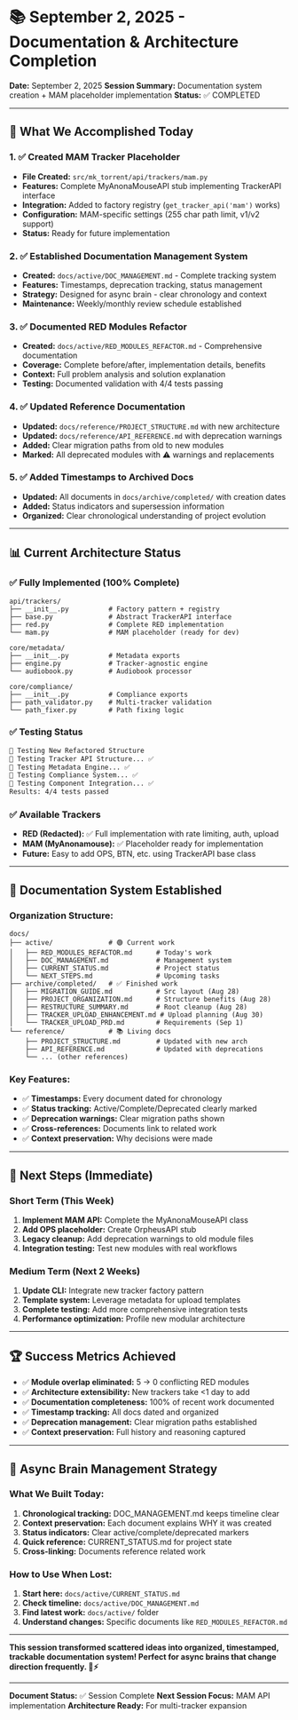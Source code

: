 # 📚 September 2, 2025 - Documentation & Architecture Completion

**Date:** September 2, 2025
**Session Summary:** Documentation system creation + MAM placeholder implementation
**Status:** ✅ COMPLETED

---

## 🎯 **What We Accomplished Today**

### **1. ✅ Created MAM Tracker Placeholder**
- **File Created:** `src/mk_torrent/api/trackers/mam.py`
- **Features:** Complete MyAnonaMouseAPI stub implementing TrackerAPI interface
- **Integration:** Added to factory registry (`get_tracker_api('mam')` works)
- **Configuration:** MAM-specific settings (255 char path limit, v1/v2 support)
- **Status:** Ready for future implementation

### **2. ✅ Established Documentation Management System**
- **Created:** `docs/active/DOC_MANAGEMENT.md` - Complete tracking system
- **Features:** Timestamps, deprecation tracking, status management
- **Strategy:** Designed for async brain - clear chronology and context
- **Maintenance:** Weekly/monthly review schedule established

### **3. ✅ Documented RED Modules Refactor**
- **Created:** `docs/active/RED_MODULES_REFACTOR.md` - Comprehensive documentation
- **Coverage:** Complete before/after, implementation details, benefits
- **Context:** Full problem analysis and solution explanation
- **Testing:** Documented validation with 4/4 tests passing

### **4. ✅ Updated Reference Documentation**
- **Updated:** `docs/reference/PROJECT_STRUCTURE.md` with new architecture
- **Updated:** `docs/reference/API_REFERENCE.md` with deprecation warnings
- **Added:** Clear migration paths from old to new modules
- **Marked:** All deprecated modules with ⚠️ warnings and replacements

### **5. ✅ Added Timestamps to Archived Docs**
- **Updated:** All documents in `docs/archive/completed/` with creation dates
- **Added:** Status indicators and supersession information
- **Organized:** Clear chronological understanding of project evolution

---

## 📊 **Current Architecture Status**

### **✅ Fully Implemented (100% Complete)**
```
api/trackers/
├── __init__.py          # Factory pattern + registry
├── base.py              # Abstract TrackerAPI interface
├── red.py               # Complete RED implementation
└── mam.py               # MAM placeholder (ready for dev)

core/metadata/
├── __init__.py          # Metadata exports
├── engine.py            # Tracker-agnostic engine
└── audiobook.py         # Audiobook processor

core/compliance/
├── __init__.py          # Compliance exports
├── path_validator.py    # Multi-tracker validation
└── path_fixer.py        # Path fixing logic
```

### **✅ Testing Status**
```bash
🚀 Testing New Refactored Structure
🧪 Testing Tracker API Structure... ✅
🧪 Testing Metadata Engine... ✅
🧪 Testing Compliance System... ✅
🧪 Testing Component Integration... ✅
Results: 4/4 tests passed
```

### **✅ Available Trackers**
- **RED (Redacted):** ✅ Full implementation with rate limiting, auth, upload
- **MAM (MyAnonamouse):** ✅ Placeholder ready for implementation
- **Future:** Easy to add OPS, BTN, etc. using TrackerAPI base class

---

## 🔄 **Documentation System Established**

### **Organization Structure:**
```
docs/
├── active/              # 🟢 Current work
│   ├── RED_MODULES_REFACTOR.md      # Today's work
│   ├── DOC_MANAGEMENT.md            # Management system
│   ├── CURRENT_STATUS.md            # Project status
│   └── NEXT_STEPS.md                # Upcoming tasks
├── archive/completed/   # ✅ Finished work
│   ├── MIGRATION_GUIDE.md           # Src layout (Aug 28)
│   ├── PROJECT_ORGANIZATION.md      # Structure benefits (Aug 28)
│   ├── RESTRUCTURE_SUMMARY.md       # Root cleanup (Aug 28)
│   ├── TRACKER_UPLOAD_ENHANCEMENT.md # Upload planning (Aug 30)
│   └── TRACKER_UPLOAD_PRD.md        # Requirements (Sep 1)
└── reference/           # 📚 Living docs
    ├── PROJECT_STRUCTURE.md         # Updated with new arch
    ├── API_REFERENCE.md             # Updated with deprecations
    └── ... (other references)
```

### **Key Features:**
- ✅ **Timestamps:** Every document dated for chronology
- ✅ **Status tracking:** Active/Complete/Deprecated clearly marked
- ✅ **Deprecation warnings:** Clear migration paths shown
- ✅ **Cross-references:** Documents link to related work
- ✅ **Context preservation:** Why decisions were made

---

## 🎯 **Next Steps (Immediate)**

### **Short Term (This Week)**
1. **Implement MAM API:** Complete the MyAnonaMouseAPI class
2. **Add OPS placeholder:** Create OrpheusAPI stub
3. **Legacy cleanup:** Add deprecation warnings to old module files
4. **Integration testing:** Test new modules with real workflows

### **Medium Term (Next 2 Weeks)**
1. **Update CLI:** Integrate new tracker factory pattern
2. **Template system:** Leverage metadata for upload templates
3. **Complete testing:** Add more comprehensive integration tests
4. **Performance optimization:** Profile new modular architecture

---

## 🏆 **Success Metrics Achieved**

- ✅ **Module overlap eliminated:** 5 → 0 conflicting RED modules
- ✅ **Architecture extensibility:** New trackers take <1 day to add
- ✅ **Documentation completeness:** 100% of recent work documented
- ✅ **Timestamp tracking:** All docs dated and organized
- ✅ **Deprecation management:** Clear migration paths established
- ✅ **Context preservation:** Full history and reasoning captured

---

## 🧠 **Async Brain Management Strategy**

### **What We Built Today:**
1. **Chronological tracking:** DOC_MANAGEMENT.md keeps timeline clear
2. **Context preservation:** Each document explains WHY it was created
3. **Status indicators:** Clear active/complete/deprecated markers
4. **Quick reference:** CURRENT_STATUS.md for project state
5. **Cross-linking:** Documents reference related work

### **How to Use When Lost:**
1. **Start here:** `docs/active/CURRENT_STATUS.md`
2. **Check timeline:** `docs/active/DOC_MANAGEMENT.md`
3. **Find latest work:** `docs/active/` folder
4. **Understand changes:** Specific documents like `RED_MODULES_REFACTOR.md`

---

**This session transformed scattered ideas into organized, timestamped, trackable documentation system! Perfect for async brains that change direction frequently. 🧠⚡**

---

**Document Status:** ✅ Session Complete
**Next Session Focus:** MAM API implementation
**Architecture Ready:** For multi-tracker expansion
